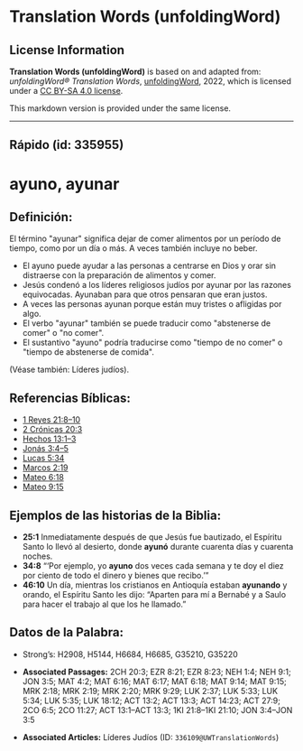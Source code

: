 # Translation Words (unfoldingWord)

## License Information

**Translation Words (unfoldingWord)** is based on and adapted from: _unfoldingWord® Translation Words_, [unfoldingWord](https://unfoldingword.org/utw), 2022, which is licensed under a [CC BY-SA 4.0 license](https://creativecommons.org/licenses/by-sa/4.0/legalcode.en).

This markdown version is provided under the same license.



--------------------------------

## Rápido (id: 335955)

ayuno, ayunar
=============

Definición:
-----------

El término "ayunar" significa dejar de comer alimentos por un período de tiempo, como por un día o más. A veces también incluye no beber.

* El ayuno puede ayudar a las personas a centrarse en Dios y orar sin distraerse con la preparación de alimentos y comer.
* Jesús condenó a los líderes religiosos judíos por ayunar por las razones equivocadas. Ayunaban para que otros pensaran que eran justos.
* A veces las personas ayunan porque están muy tristes o afligidas por algo.
* El verbo "ayunar" también se puede traducir como "abstenerse de comer" o "no comer".
* El sustantivo "ayuno" podría traducirse como "tiempo de no comer" o "tiempo de abstenerse de comida".

(Véase también: Líderes judíos).

Referencias Bíblicas:
---------------------

* [1 Reyes 21:8–10](https://ref.ly/1Kgs21:8-1Kgs21:10)
* [2 Crónicas 20:3](https://ref.ly/2Chr20:3)
* [Hechos 13:1–3](https://ref.ly/Acts13:1-Acts13:3)
* [Jonás 3:4–5](https://ref.ly/Jonah3:4-Jonah3:5)
* [Lucas 5:34](https://ref.ly/Luke5:34)
* [Marcos 2:19](https://ref.ly/Mark2:19)
* [Mateo 6:18](https://ref.ly/Matt6:18)
* [Mateo 9:15](https://ref.ly/Matt9:15)

Ejemplos de las historias de la Biblia:
---------------------------------------

* **25:1** Inmediatamente después de que Jesús fue bautizado, el Espíritu Santo lo llevó al desierto, donde **ayunó** durante cuarenta días y cuarenta noches.
* **34:8** “‘Por ejemplo, yo **ayuno** dos veces cada semana y te doy el diez por ciento de todo el dinero y bienes que recibo.’”
* **46:10** Un día, mientras los cristianos en Antioquía estaban **ayunando** y orando, el Espíritu Santo les dijo: “Aparten para mí a Bernabé y a Saulo para hacer el trabajo al que los he llamado.”

Datos de la Palabra:
--------------------

* Strong’s: H2908, H5144, H6684, H6685, G35210, G35220

* **Associated Passages:** 2CH 20:3; EZR 8:21; EZR 8:23; NEH 1:4; NEH 9:1; JON 3:5; MAT 4:2; MAT 6:16; MAT 6:17; MAT 6:18; MAT 9:14; MAT 9:15; MRK 2:18; MRK 2:19; MRK 2:20; MRK 9:29; LUK 2:37; LUK 5:33; LUK 5:34; LUK 5:35; LUK 18:12; ACT 13:2; ACT 13:3; ACT 14:23; ACT 27:9; 2CO 6:5; 2CO 11:27; ACT 13:1–ACT 13:3; 1KI 21:8–1KI 21:10; JON 3:4–JON 3:5
* **Associated Articles:** Líderes Judíos (ID: `336109@UWTranslationWords`)

